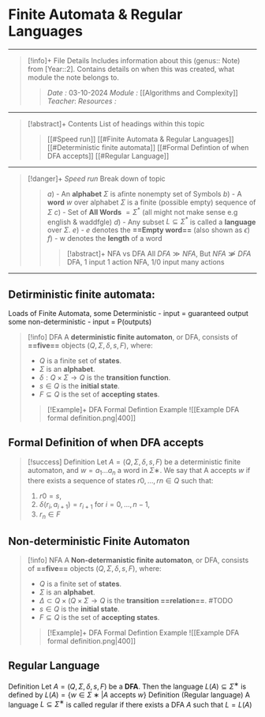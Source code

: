 # Finite Automata & Regular Languages
---
> [!info]+ File Details
> Includes information about this (genus:: Note) from [Year::2]. Contains details on when this was created, what module the note belongs to.
> > *Date :*  03-10-2024
> > *Module :* [[Algorithms and Complexity]]
> > *Teacher*: 
> > *Resources :*

---
> [!abstract]+ Contents
> List of headings within this topic
> > [[#Speed run]]
> [[#Finite Automata & Regular Languages]]
> [[#Deterministic finite automata]]
> [[#Formal Defintion of when DFA accepts]]
> [[#Regular Language]]

--- 
> [!danger]+ *Speed run*
> Break down of topic 
> > $a)$ -  An **alphabet** $\Sigma$ is afinte nonempty set of Symbols 
> $b)$ - A **word** $w$ over alphabet $\Sigma$ is a finite (possible empty) sequence of $\Sigma$ 
> $c)$ - Set of **All Words** $= \Sigma^*$ (all might not make sense e.g english & waddfgle)
> $d)$ - Any subset $L ⊆ \Sigma^*$ is called a **language** over $\Sigma$.
> $e)$ - $e$ denotes the **==Empty word==** (also shown as $\epsilon$)
> $f)$ - w denotes the **length** of a word
> > >[!abstract]+ NFA vs DFA
> > All $DFA \gg NFA$, But $NFA \not\gg DFA$
> > DFA, 1 input 1 action 
> > NFA, 1/0 input many actions 
> > 

---
## Detirministic finite automata: 

Loads of Finite Automata, 
some Deterministic -  input = guaranteed output
some non-deterministic -  input = P(outputs) 

> [!info] DFA
> A **deterministic finite automaton**, or DFA, consists of **==five==** objects $(Q,Σ,δ,s,F)$, where: 
> - $Q$ is a finite set of **states**.
> - $Σ$ is an **alphabet**.
> - $δ:Q×Σ→Q$ is the **transition function**. 
> - $s ∈Q$ is the **initial state**. 
> - $F ⊆Q$ is the set of **accepting states**.
> > [!Example]+ DFA Formal Defintion Example
>  ![[Example DFA formal definition.png|400]]

## Formal Definition of when DFA accepts
>[!success]
 >Definition Let $A = (Q,Σ,δ,s,F)$ be a deterministic finite automaton, and $w =a_1...a_n$ a word in $Σ∗$. We say that A accepts $w$ if there exists a sequence of states $r0,...,rn ∈ Q$ such that: 
> 1. $r0 = s$,
 >2. $δ(r_i,a_{i+1}) = r_{i+1}$ for $i = 0,...,n − 1$,
 >3. $r_n ∈ F$

## Non-deterministic Finite Automaton

> [!info] NFA
> A **Non-determanistic finite automaton**, or DFA, consists of **==five==** objects $(Q,Σ,δ,s,F)$, where: 
> - $Q$ is a finite set of **states**.
> - $Σ$ is an **alphabet**.
> - $\Delta\subset Q \times (Q×Σ→Q$ is the **transition ==relation==**. #TODO 
> - $s ∈Q$ is the **initial state**. 
> - $F ⊆Q$ is the set of **accepting states**.
> > [!Example]+ DFA Formal Defintion Example
>  ![[Example DFA formal definition.png|400]]

## Regular Language

Definition Let $A = (Q,Σ,δ,s,F)$ be a **DFA**. 
Then the language $L(A) ⊆ Σ^∗$ is defined by $L(A) = \{w ∈ Σ∗|A\text{ accepts }w\}$ 
Definition (Regular language) 
A language $L ⊆ Σ^∗$ is called regular if there exists a DFA $A$ such that $L =L(A)$


